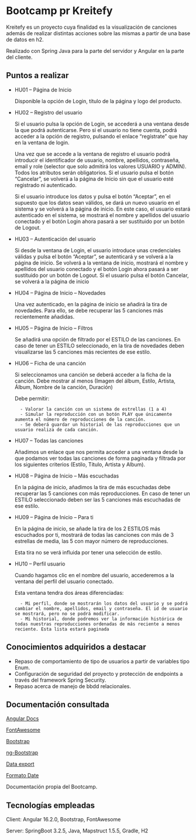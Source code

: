 
# Bootcamp pr Kreitefy

Kreitefy es un proyecto cuya finalidad es la  visualización de canciones además de  realizar distintas acciones sobre las mismas a partir de una base de datos en h2.

Realizado con Spring Java para la parte del servidor y Angular en la parte del cliente.

## Puntos a realizar
- HU01 – Página de Inicio
    
    Disponible la opción de Login, título de la página y logo del producto.
- HU02 – Registro del usuario

    Si el usuario pulsa la opción de Login, se accederá a una ventana desde la que podrá autenticarse.
    Pero si el usuario no tiene cuenta, podrá acceder a la opción de registro, pulsando el enlace “regístrate” que hay en la ventana de login.
    
    Una vez que se accede a la ventana de registro el usuario podrá introducir el identificador de usuario, nombre, apellidos, contraseña, email y role (selector que solo admitirá los valores USUARIO y ADMIN). Todos los atributos serán obligatorios.
    Si el usuario pulsa el botón “Cancelar”, se volverá a la página de Inicio sin que el usuario esté registrado ni autenticado. 
    
    Si el usuario introduce los datos y pulsa el botón “Aceptar”, en el supuesto que los datos sean válidos, se dará un nuevo usuario en el sistema y se volverá a la página de inicio. En este caso, el usuario estará autenticado en el sistema, se mostrará el nombre y apellidos del usuario conectado y el botón Login ahora pasará a ser sustituido por un botón de Logout.
- HU03 – Autenticación del usuario

    Si desde la ventana de Login, el usuario introduce unas credenciales válidas y pulsa el botón “Aceptar”, se autenticará y se volverá a la página de inicio. Se volverá a la ventana de inicio, mostrará el nombre y apellidos del usuario conectado y el botón Login ahora pasará a ser sustituido por un botón de Logout. Si el usuario pulsa el botón Cancelar, se volverá a la página de inicio
- HU04 – Página de Inicio – Novedades
    
    Una vez autenticado, en la página de inicio se añadirá la tira de novedades. Para ello, se debe recuperar las 5 canciones más recientemente añadidas.
- HU05 – Página de Inicio – Filtros

    Se añadirá una opción de filtrado por el ESTILO de las canciones. En caso de tener un ESTILO seleccionado, en la tira de novedades deben visualizarse las 5 canciones más recientes de ese estilo.
- HU06 – Ficha de una canción

    Si seleccionamos una canción se deberá acceder a la ficha de la canción. Debe mostrar al menos (Imagen del álbum, Estilo, Artista, Álbum, Nombre de la canción, Duración)

    Debe permitir:

        - Valorar la canción con un sistema de estrellas (1 a 4)
        - Simular la reproducción con un botón PLAY que únicamente aumenta el número de reproducciones de la canción.
        - Se deberá guardar un historial de las reproducciones que un usuario realiza de cada canción.
- HU07 – Todas las canciones

    Añadimos un enlace que nos permita acceder a una ventana desde la que podamos ver todas las canciones de forma paginada y filtrada por los siguientes criterios (Estilo, Título, Artista y Album).
- HU08 – Página de Inicio – Más escuchadas

    En la página de inicio, añadimos la tira de más escuchadas debe recuperar las 5 canciones con más reproducciones. En caso de tener un ESTILO seleccionado deben ser las 5 canciones más escuchadas de ese estilo.
- HU09 – Página de Inicio – Para ti

    En la página de inicio, se añade la tira de los 2 ESTILOS más escuchados por ti, mostrará de todas las canciones con más de 3 estrellas de media, las 5 con mayor número de reproducciones. 
    
    Esta tira no se verá influida por tener una selección de estilo.
- HU10 – Perfil usuario

    Cuando hagamos clic en el nombre del usuario, accederemos a la ventana del perfil del usuario conectado.
    
    Esta ventana tendra dos áreas diferenciadas:

        - Mi perfil, donde se mostrarán los datos del usuario y se podrá cambiar el nombre, apellidos, email y contraseña. El id de usuario se mostrará, pero no se podrá modificar.
        - Mi historial, donde podremos ver la información histórica de todas nuestras reproducciones ordenadas de más reciente a menos reciente. Esta lista estará paginada

## Conocimientos adquiridos a destacar

- Repaso de comportamiento de tipo de usuarios a partir de variables tipo Enum.
- Configuración de seguridad del proyecto y protección de endpoints a través del framework Spring Security.
- Repaso acerca de manejo de bbdd relacionales.

## Documentación consultada

[Angular Docs](https://angular.io/)

[FontAwesome](https://fontawesome.com/)

[Bootstrap](https://getbootstrap.com/)

[ng-Bootstrap](https://ng-bootstrap.github.io/#/home)

[Data export](https://stackoverflow.com/questions/17218886/export-data-from-h2-database-into-csv)

[Formato Date](https://es.stackoverflow.com/questions/454572/fechas-en-angular-typescript)

Documentación propia del Bootcamp.


## Tecnologías empleadas

Client: Angular 16.2.0, Bootstrap, FontAwesome

Server: SpringBoot 3.2.5, Java, Mapstruct 1.5.5, Gradle, H2